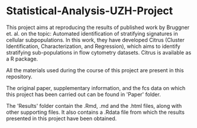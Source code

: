 # Statistical-Analysis-UZH-Project

This project aims at reproducing the results of published work by Bruggner et. al. on the topic: Automated identification of stratifying signatures in cellular subpopulations. In this work, they have developed Citrus (Cluster Identification, Characterization, and Regression), which aims to identify stratifying sub-populations in flow cytometry datasets. Citrus is available as a R package.

All the materials used during the course of this project are present in this repository.

The original paper, supplementary information, and the fcs data on which this project has been carried out can be found in 'Paper' folder.

The 'Results' folder contain the .Rmd, .md and the .html files, along with other supporting files. It also contains a .Rdata file from which the results presented in this project have been obtained.  
